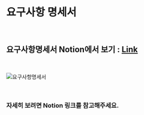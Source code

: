 # 요구사항 명세서

<br>

## 요구사항명세서 Notion에서 보기 : [Link](https://western-tin-33b.notion.site/c0ef66a29320480686a0e05410f461c4)

<br>

![요구사항명세서](https://user-images.githubusercontent.com/76838814/219385650-83539eb6-8de1-4850-ad61-22847e13b455.png)


<br>

### 자세히 보려면 Notion 링크를 참고해주세요.